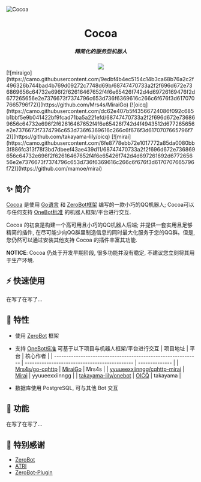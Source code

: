 ![Cocoa](https://socialify.git.ci/DaydreamCafe/Cocoa/image?description=1&font=KoHo&forks=1&issues=1&language=1&logo=https%3A%2F%2Fs2.loli.net%2F2022%2F07%2F22%2F3uMkKORiJLYPqQa.png&name=1&owner=1&pattern=Circuit%20Board&stargazers=1&theme=Light)
<div align="center">
	<h1>Cocoa</h1>
	<h5>精简化的服务型机器人</h5>
	<img src="https://count.getloli.com/get/@:DDC_Cocoa?theme=rule34" />
</div>
[![miraigo](https://camo.githubusercontent.com/9edbf4b4ec5154c14b3ca68b76a2c2f496326b744bad4b769d09272c7748d69b/68747470733a2f2f696d672e736869656c64732e696f2f62616467652f4f6e65426f742d4d69726169476f2d677265656e2e7376673f7374796c653d736f6369616c266c6f676f3d6170707665796f72)](https://github.com/Mrs4s/MiraiGo) [![oicq](https://camo.githubusercontent.com/dc62e407b5f43566724086f092c685b1bbf5e9b041422bf9fcad71ba5a221efd/68747470733a2f2f696d672e736869656c64732e696f2f62616467652f4f6e65426f742d4f4943512d677265656e2e7376673f7374796c653d736f6369616c266c6f676f3d6170707665796f72)](https://github.com/takayama-lily/oicq) [![mirai](https://camo.githubusercontent.com/6fe8778ebb72e1017772a85da0080bb3f886fc313f78f3bd7dbeef43ae439d11/68747470733a2f2f696d672e736869656c64732e696f2f62616467652f4f6e65426f742d4d697261692d677265656e2e7376673f7374796c653d736f6369616c266c6f676f3d6170707665796f72)](https://github.com/mamoe/mirai)

## ✨ 简介

[Cocoa](https://github.com/DaydreamCafe/Cocoa) 是使用 [Go语言](https://github.com/golang/go) 和 [ZeroBot框架](https://github.com/wdvxdr1123/ZeroBot) 编写的一款小巧的QQ机器人; Cocoa可以与任何支持 [OneBot标准](https://github.com/howmanybots/onebot) 的机器人框架/平台进行交互.

Cocoa 的初衷是构建一个高可用且小巧的QQ机器人后端; 并提供一套实用且足够精简的插件, 在尽可能少向QQ群里制造信息的同时最大化服务于您的QQ群。但是, 您仍然可以通过安装其他支持 Cocoa 的插件丰富其功能.

**NOTICE**: Cocoa 仍处于开发早期阶段, 很多功能并没有稳定, 不建议您立刻将其用于生产环境.

## ⚡️ 快速使用

在写了在写了...

## 🎯 特性

- 使用 [ZeroBot](https://github.com/wdvxdr1123/ZeroBot) 框架

- 支持 [OneBot标准](https://github.com/howmanybots/onebot) 可基于以下项目与机器人框架/平台进行交互
| 项目地址                                                     | 平台                                          | 核心作者       |
  | ------------------------------------------------------------ | --------------------------------------------- | -------------- |
  | [Mrs4s/go-cqhttp](https://github.com/Mrs4s/go-cqhttp)        | [MiraiGo](https://github.com/Mrs4s/MiraiGo)   | Mrs4s          |
  | [yyuueexxiinngg/cqhttp-mirai](https://github.com/yyuueexxiinngg/cqhttp-mirai) | [Mirai](https://github.com/mamoe/mirai)       | yyuueexxiinngg |
  | [takayama-lily/onebot](https://github.com/takayama-lily/onebot) | [OICQ](https://github.com/takayama-lily/oicq) | takayama       |

- 数据库使用 PostgreSQL, 可与其他 Bot 交互

## 🔖 功能

在写了在写了...

## 🎇 特别感谢

- [ZeroBot](https://github.com/wdvxdr1123/ZeroBot)
- [ATRI](https://github.com/Kyomotoi/ATRI)
- [ZeroBot-Plugin](https://github.com/FloatTech/ZeroBot-Plugin)
